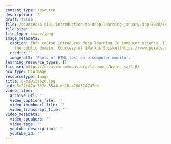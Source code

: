 ```yaml
---
content_type: resource
description: ''
draft: false
file: /courses/6-s191-introduction-to-deep-learning-january-iap-2020/5c27f47a367c35a4db16a70d574747bd_6-s191iap20.jpg
file_size: ''
file_type: image/jpeg
image_metadata:
  caption: This course introduces deep learning in computer science. (Image is in
    the public domain. Courtesy of [Markus Spiske](https://www.pexels.com/@markusspiske/).)
  credit: ''
  image-alt: 'Photo of HTML text on a computer monitor. '
learning_resource_types: []
license: https://creativecommons.org/licenses/by-nc-sa/4.0/
ocw_type: OCWImage
resourcetype: Image
title: 6-s191iap20.jpg
uid: 5c27f47a-367c-35a4-db16-a70d574747bd
video_files:
  archive_url: ''
  video_captions_file: ''
  video_thumbnail_file: ''
  video_transcript_file: ''
video_metadata:
  video_speakers: ''
  video_tags: ''
  youtube_description: ''
  youtube_id: ''
---
```

